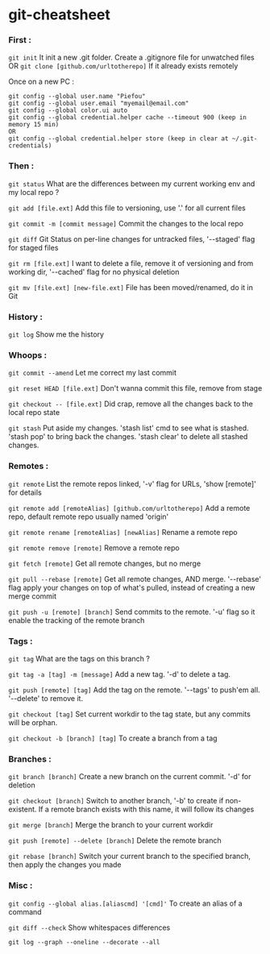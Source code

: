 # git-cheatsheet

### First :

`git init`
It init a new .git folder.
Create a .gitignore file for unwatched files
OR
`git clone [github.com/urltotherepo]`
If it already exists remotely

Once on a new PC :
```
git config --global user.name "Piefou"
git config --global user.email "myemail@email.com"
git config --global color.ui auto
git config --global credential.helper cache --timeout 900 (keep in memory 15 min)
OR
git config --global credential.helper store (keep in clear at ~/.git-credentials)
```

### Then :

`git status`
What are the differences between my current working env and my local repo ?

`git add [file.ext]`
Add this file to versioning, use '.' for all current files

`git commit -m [commit message]`
Commit the changes to the local repo

`git diff`
Git Status on per-line changes for untracked files, '--staged' flag for staged files

`git rm [file.ext]`
I want to delete a file, remove it of versioning and from working dir, '--cached' flag for no physical deletion

`git mv [file.ext] [new-file.ext]`
File has been moved/renamed, do it in Git

### History :

`git log`
Show me the history

### Whoops :

`git commit --amend`
Let me correct my last commit

`git reset HEAD [file.ext]`
Don't wanna commit this file, remove from stage

`git checkout -- [file.ext]`
Did crap, remove all the changes back to the local repo state

`git stash`
Put aside my changes. 'stash list' cmd to see what is stashed. 'stash pop' to bring back the changes. 'stash clear' to delete all stashed changes.

### Remotes :

`git remote`
List the remote repos linked, '-v' flag for URLs, 'show [remote]' for details

`git remote add [remoteAlias] [github.com/urltotherepo]`
Add a remote repo, default remote repo usually named 'origin'

`git remote rename [remoteAlias] [newAlias]`
Rename a remote repo

`git remote remove [remote]`
Remove a remote repo

`git fetch [remote]`
Get all remote changes, but no merge

`git pull --rebase [remote]`
Get all remote changes, AND merge. '--rebase' flag apply your changes on top of what's pulled, instead of creating a new merge commit

`git push -u [remote] [branch]`
Send commits to the remote. '-u' flag so it enable the tracking of the remote branch

### Tags :

`git tag`
What are the tags on this branch ?

`git tag -a [tag] -m [message]`
Add a new tag. '-d' to delete a tag.

`git push [remote] [tag]`
Add the tag on the remote. '--tags' to push'em all. '--delete' to remove it.

`git checkout [tag]`
Set current workdir to the tag state, but any commits will be orphan.

`git checkout -b [branch] [tag]`
To create a branch from a tag

### Branches :

`git branch [branch]`
Create a new branch on the current commit. '-d' for deletion

`git checkout [branch]`
Switch to another branch, '-b' to create if non-existent. If a remote branch exists with this name, it will follow its changes

`git merge [branch]`
Merge the branch to your current workdir

`git push [remote] --delete [branch]`
Delete the remote branch

`git rebase [branch]`
Switch your current branch to the specified branch, then apply the changes you made

### Misc :

`git config --global alias.[aliascmd] '[cmd]'`
To create an alias of a command

`git diff --check`
Show whitespaces differences

`git log --graph --oneline --decorate --all`

